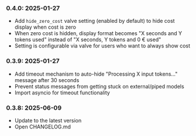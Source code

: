 ### 0.4.0: 2025-01-27

* Add `hide_zero_cost` valve setting (enabled by default) to hide cost display when cost is zero
* When zero cost is hidden, display format becomes "X seconds and Y tokens used" instead of "X seconds, Y tokens and 0 € used"
* Setting is configurable via valve for users who want to always show cost

### 0.3.9: 2025-01-27

* Add timeout mechanism to auto-hide "Processing X input tokens..." message after 30 seconds
* Prevent status messages from getting stuck on external/piped models
* Import asyncio for timeout functionality

### 0.3.8: 2025-06-09

* Update to the latest version
* Open CHANGELOG.md